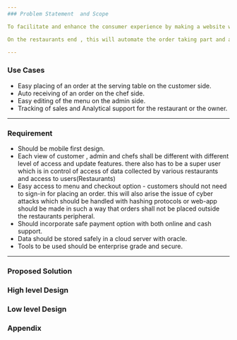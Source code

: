 ```yaml
--- 
### Problem Statement  and Scope

To facilitate and enhance the consumer experience by making a website which is accessed by scanning a QR code present at a serving table for accessing menu and placing the order. 

On the restaurants end , this will automate the order taking part and also streamline the sales data on their dashboard for the end of the day review.

---
```

### Use Cases

- Easy placing of an order at the serving table on the customer side.
- Auto receiving of an order on the chef side.
- Easy editing of the menu on the admin side. 
- Tracking of sales and Analytical support for the restaurant or the owner. 

---
### Requirement

- Should be mobile first design. 
- Each view of customer , admin and chefs shall be different with different level of access and update features. there also has to be a super user which is in control of access of data collected by various restaurants and access to users(Restaurants) 
- Easy access to menu and checkout option - customers should not need to sign-in for placing an order. this will also arise the issue of cyber attacks which should be handled with hashing protocols or web-app should be made in such a way that orders shall not be placed outside the restaurants peripheral.
- Should incorporate safe payment option with both online and cash support.
- Data should be stored safely in a cloud server with oracle. 
- Tools to be used should be enterprise grade and secure.

---
### Proposed Solution 



### High level Design

### Low level Design

### Appendix

